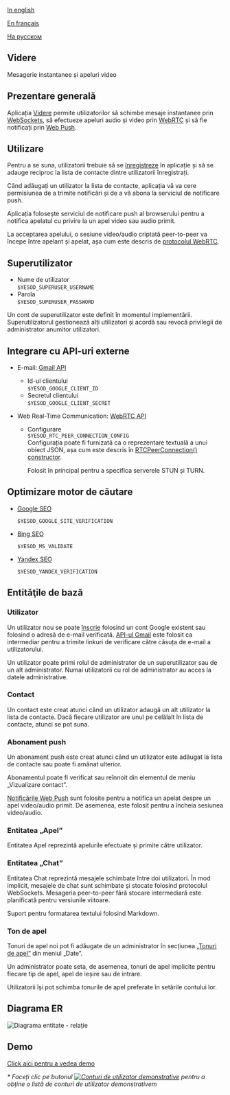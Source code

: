 
[In english](https://github.com/ciukstar/videre/blob/master/README.md)  

[En français](https://github.com/ciukstar/videre/blob/master/README.fr.md)  

[На русском](https://github.com/ciukstar/videre/blob/master/README.ru.md)

## Videre
Mesagerie instantanee și apeluri video

## Prezentare generală
Aplicația [Videre](https://viderero-2pg7fq7tgq-de.a.run.app) permite utilizatorilor să schimbe mesaje instantanee prin [WebSockets](https://developer.mozilla.org/en-US/docs/Web/API/WebSockets_API), să efectueze apeluri audio și video prin [WebRTC](https://developer.mozilla.org/en-US/docs/Web/API/WebRTC_API) și să fie notificați prin [Web Push](https://developer.mozilla.org/en-US/docs/Web/API/Push_API).

## Utilizare
Pentru a se suna, utilizatorii trebuie să se [înregistreze](https://viderero-2pg7fq7tgq-de.a.run.app/auth/login) în aplicație și să se adauge reciproc la lista de contacte dintre utilizatorii înregistrați.

Când adăugați un utilizator la lista de contacte, aplicația vă va cere permisiunea de a trimite notificări și de a vă abona la serviciul de notificare push.

Aplicația folosește serviciul de notificare push al browserului pentru a notifica apelatul cu privire la un apel video sau audio primit.

La acceptarea apelului, o sesiune video/audio criptată peer-to-peer va începe între apelant și apelat, așa cum este descris de [protocolul WebRTC](https://www.w3.org/TR/webrtc/).

## Superutilizator

* Nume de utilizator  
  ```$YESOD_SUPERUSER_USERNAME```
* Parola  
  ```$YESOD_SUPERUSER_PASSWORD```
  
Un cont de superutilizator este definit în momentul implementării. Superutilizatorul gestionează alți utilizatori și acordă sau revocă privilegii de administrator anumitor utilizatori.

## Integrare cu API-uri externe

* E-mail: [Gmail API](https://developers.google.com/gmail/api/guides)  

  * Id-ul clientului  
    ```$YESOD_GOOGLE_CLIENT_ID```
  * Secretul clientului  
    ```$YESOD_GOOGLE_CLIENT_SECRET```

* Web Real-Time Communication: [WebRTC API](https://developer.mozilla.org/en-US/docs/Web/API/WebRTC_API)

  * Configurare  
    ```$YESOD_RTC_PEER_CONNECTION_CONFIG```  
    Configurația poate fi furnizată ca o reprezentare textuală a unui obiect JSON, așa cum este descris în [RTCPeerConnection() constructor](https://developer.mozilla.org/en-US/docs/Web/API/RTCPeerConnection/RTCPeerConnection).  

    Folosit în principal pentru a specifica serverele STUN și TURN.

## Optimizare motor de căutare

* [Google SEO](https://search.google.com/search-console)

  ```$YESOD_GOOGLE_SITE_VERIFICATION```
  
* [Bing SEO](https://www.bing.com/webmasters)

  ```$YESOD_MS_VALIDATE```
  
* [Yandex SEO](https://webmaster.yandex.com/welcome)

  ```$YESOD_YANDEX_VERIFICATION```

## Entităţile de bază

### Utilizator
Un utilizator nou se poate [înscrie](https://viderero-2pg7fq7tgq-de.a.run.app/auth/login) folosind un cont Google existent sau folosind o adresă de e-mail verificată. [API-ul Gmail](https://developers.google.com/gmail/api/guides) este folosit ca intermediar pentru a trimite linkuri de verificare către căsuța de e-mail a utilizatorului.

Un utilizator poate primi rolul de administrator de un superutilizator sau de un alt administrator. Numai utilizatorii cu rol de administrator au acces la datele administrative.

### Contact
Un contact este creat atunci când un utilizator adaugă un alt utilizator la lista de contacte. Dacă fiecare utilizator are unul pe celălalt în lista de contacte, atunci se pot suna.

### Abonament push
Un abonament push este creat atunci când un utilizator este adăugat la lista de contacte sau poate fi amânat ulterior.

Abonamentul poate fi verificat sau reînnoit din elementul de meniu „Vizualizare contact”.

[Notificările Web Push](https://developer.mozilla.org/en-US/docs/Web/API/Push_API) sunt folosite pentru a notifica un apelat despre un apel video/audio primit. De asemenea, este folosit pentru a încheia sesiunea video/audio.

### Entitatea „Apel”
Entitatea Apel reprezintă apelurile efectuate și primite către utilizator.

### Entitatea „Chat”
Entitatea Chat reprezintă mesajele schimbate între doi utilizatori. În mod implicit, mesajele de chat sunt schimbate și stocate folosind protocolul WebSockets. Mesageria peer-to-peer fără stocare intermediară este planificată pentru versiunile viitoare.

Suport pentru formatarea textului folosind Markdown.

### Ton de apel
Tonuri de apel noi pot fi adăugate de un administrator în secțiunea [„Tonuri de apel”](https://viderero-2pg7fq7tgq-de.a.run.app/data/ringtones) din meniul „Date”.

Un administrator poate seta, de asemenea, tonuri de apel implicite pentru fiecare tip de apel, apel de ieșire sau de intrare.

Utilizatorii își pot schimba tonurile de apel preferate în setările contului lor.

## Diagrama ER

![Diagrama entitate - relație](static/img/ERD_Videre.svg)

## Demo

[Click aici pentru a vedea demo](https://viderero-2pg7fq7tgq-de.a.run.app)

_* Faceți clic pe butonul [![Conturi de utilizator demonstrative](demo/button-demo-accounts-ro.png)](https://viderero-2pg7fq7tgq-de.a.run.app/auth/login) pentru a obține o listă de conturi de utilizator demonstrativem_
